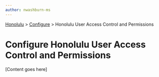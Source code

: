 ```yaml
---
author: nwashburn-ms
---
```


<a href="../overview.md">Honolulu</a> > <a href="../overview.md">Configure</a> > Honolulu User Access Control and Permissions

# Configure Honolulu User Access Control and Permissions

[Content goes here]